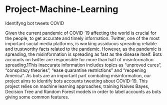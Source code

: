 # Project-Machine-Learning
Identifyng bot tweets COVID

Given the current pandemic of COVID-19 affecting the world is crucial for the people, to get
accurate and timely information. Twitter, one of the most important social media platforms, is
working assiduous spreading reliable and trustworthy facts related to the pandemic. However,
as the pandemic is spreading, the misinformation is spreading as fast as the disease itself. Bots
accounts on twitter are responsible for more than half of misinformation spreading.1This
inaccurate information includes topics as “unproved cures”, “conspiracy theories”, “ease
quarantine restrictions” and “reopening America”. As bots are an important part combating
misinformation, our project aims to identify bots accounts tweeting about COVID-19. This
project relies on machine learning approaches, training Naives Bayes, Decision Tree and
Random Forest models in order to label accounts as bots giving some common features.
